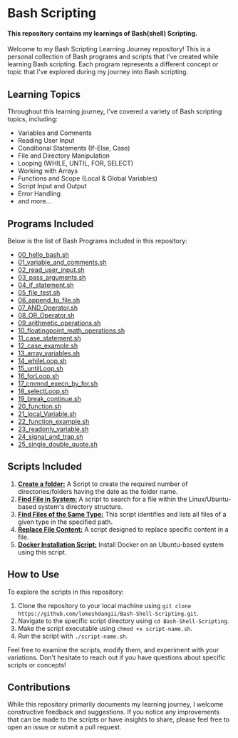 
# Bash Scripting

#### This repository contains my learnings of Bash(shell) Scripting. 

Welcome to my Bash Scripting Learning Journey repository! This is a personal collection of Bash programs and scripts that I've created while learning Bash scripting. Each program represents a different concept or topic that I've explored during my journey into Bash scripting.

## Learning Topics

Throughout this learning journey, I've covered a variety of Bash scripting topics, including:

- Variables and Comments
- Reading User Input
- Conditional Statements (If-Else, Case)
- File and Directory Manipulation
- Looping (WHILE, UNTIL, FOR, SELECT)
- Working with Arrays
- Functions and Scope (Local & Global Variables)
- Script Input and Output
- Error Handling
- and more...

## Programs Included
Below is the list of Bash Programs included in this repository:

- [00_hello_bash.sh](https://github.com/lokeshdangii/Bash-Shell-Scripting/blob/main/00_hello_bash.sh)
- [01_variable_and_comments.sh](https://github.com/lokeshdangii/Bash-Shell-Scripting/blob/main/01_variable_and_comments.sh)
- [02_read_user_input.sh](https://github.com/lokeshdangii/Bash-Shell-Scripting/blob/main/02_read_user_input.sh)
- [03_pass_arguments.sh](https://github.com/lokeshdangii/Bash-Shell-Scripting/blob/main/03_pass_arguments.sh)
- [04_if_statement.sh](https://github.com/lokeshdangii/Bash-Shell-Scripting/blob/main/04_if_statement.sh)
- [05_file_test.sh](https://github.com/lokeshdangii/Bash-Shell-Scripting/blob/main/05_file_test.sh)
- [06_append_to_file.sh](https://github.com/lokeshdangii/Bash-Shell-Scripting/blob/main/06_append_to_file.sh)
- [07_AND_Operator.sh](https://github.com/lokeshdangii/Bash-Shell-Scripting/blob/main/07_AND_Operator.sh)
- [08_OR_Operator.sh](https://github.com/lokeshdangii/Bash-Shell-Scripting/blob/main/08_OR_Operator.sh)
- [09_arithmetic_operations.sh](https://github.com/lokeshdangii/Bash-Shell-Scripting/blob/main/09_arithmetic_operations.sh)
- [10_floatingpoint_math_operations.sh](https://github.com/lokeshdangii/Bash-Shell-Scripting/blob/main/10_floatingpoint_math_operations.sh)
- [11_case_statement.sh](https://github.com/lokeshdangii/Bash-Shell-Scripting/blob/main/11_case_statement.sh)
- [12_case_example.sh](https://github.com/lokeshdangii/Bash-Shell-Scripting/blob/main/12_case_example.sh)
- [13_array_variables.sh](https://github.com/lokeshdangii/Bash-Shell-Scripting/blob/main/13_array_variables.sh)
- [14_whileLoop.sh](https://github.com/lokeshdangii/Bash-Shell-Scripting/blob/main/14_whileLoop.sh)
- [15_untilLoop.sh](https://github.com/lokeshdangii/Bash-Shell-Scripting/blob/main/15_untilLoop.sh)
- [16_forLoop.sh](https://github.com/lokeshdangii/Bash-Shell-Scripting/blob/main/16_forLoop.sh)
- [17_cmmnd_execn_by_for.sh](https://github.com/lokeshdangii/Bash-Shell-Scripting/blob/main/17_cmmnd_execn_by_for.sh)
- [18_selectLoop.sh](https://github.com/lokeshdangii/Bash-Shell-Scripting/blob/main/18_selectLoop.sh)
- [19_break_continue.sh](https://github.com/lokeshdangii/Bash-Shell-Scripting/blob/main/19_break_continue.sh)
- [20_function.sh](https://github.com/lokeshdangii/Bash-Shell-Scripting/blob/main/20_function.sh)
- [21_local_Variable.sh](https://github.com/lokeshdangii/Bash-Shell-Scripting/blob/main/21_local_Variable.sh)
- [22_function_example.sh](https://github.com/lokeshdangii/Bash-Shell-Scripting/blob/main/22_function_example.sh)
- [23_readonly_variable.sh](https://github.com/lokeshdangii/Bash-Shell-Scripting/blob/main/23_readonly_variable.sh)
- [24_signal_and_trap.sh](https://github.com/lokeshdangii/Bash-Shell-Scripting/blob/main/24_signal_and_trap.sh)
- [25_single_double_quote.sh](https://github.com/lokeshdangii/Bash-Shell-Scripting/blob/main/25_single_double_quote.sh)


## Scripts Included

1. **[Create a folder:](https://github.com/lokeshdangii/Bash-Shell-Scripting/blob/main/My_Scripts/01_folder_creation.sh)** A Script to create the required number of directories/folders having the date as the folder name.
2. **[Find File in System:](https://github.com/lokeshdangii/Bash-Shell-Scripting/blob/main/My_Scripts/02_find_file.sh)** A script to search for a file within the Linux/Ubuntu-based system's directory structure.
3. **[Find Files of the Same Type:](https://github.com/lokeshdangii/Bash-Shell-Scripting/blob/main/My_Scripts/03_find_all_same_type_files.sh)** This script identifies and lists all files of a given type in the specified path.
4. **[Replace File Content:](https://github.com/lokeshdangii/Bash-Shell-Scripting/blob/main/My_Scripts/04_replace_contentOffile.sh)** A script designed to replace specific content in a file.
5. **[Docker Installation Script:](https://github.com/lokeshdangii/Bash-Shell-Scripting/blob/main/My_Scripts/05_docker_installation_script.sh)** Install Docker on an Ubuntu-based system using this script.

## How to Use

To explore the scripts in this repository:

1. Clone the repository to your local machine using `git clone https://github.com/lokeshdangii/Bash-Shell-Scripting.git`.
2. Navigate to the specific script directory using `cd Bash-Shell-Scripting`.
3. Make the script executable using `chmod +x script-name.sh`.
4. Run the script with `./script-name.sh`.

Feel free to examine the scripts, modify them, and experiment with your variations. Don't hesitate to reach out if you have questions about specific scripts or concepts!

## Contributions

While this repository primarily documents my learning journey, I welcome constructive feedback and suggestions. If you notice any improvements that can be made to the scripts or have insights to share, please feel free to open an issue or submit a pull request.


